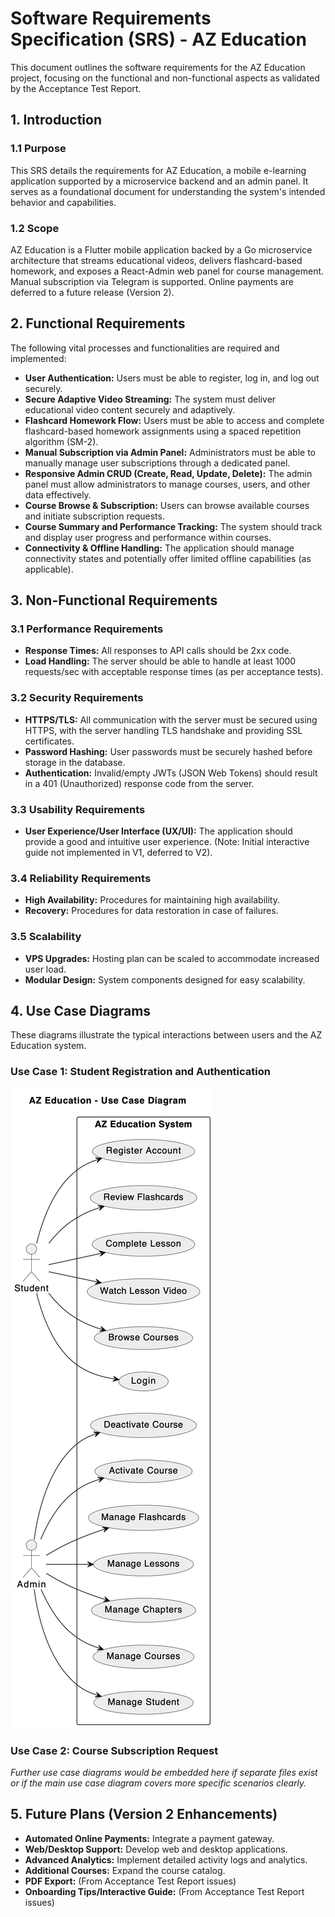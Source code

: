 # Software Requirements Specification (SRS) - AZ Education

This document outlines the software requirements for the AZ Education project, focusing on the functional and non-functional aspects as validated by the Acceptance Test Report.

## 1. Introduction

### 1.1 Purpose
This SRS details the requirements for AZ Education, a mobile e-learning application supported by a microservice backend and an admin panel. It serves as a foundational document for understanding the system's intended behavior and capabilities.

### 1.2 Scope
AZ Education is a Flutter mobile application backed by a Go microservice architecture that streams educational videos, delivers flashcard-based homework, and exposes a React-Admin web panel for course management. Manual subscription via Telegram is supported. Online payments are deferred to a future release (Version 2).

## 2. Functional Requirements

The following vital processes and functionalities are required and implemented:

* **User Authentication:** Users must be able to register, log in, and log out securely.
* **Secure Adaptive Video Streaming:** The system must deliver educational video content securely and adaptively.
* **Flashcard Homework Flow:** Users must be able to access and complete flashcard-based homework assignments using a spaced repetition algorithm (SM-2).
* **Manual Subscription via Admin Panel:** Administrators must be able to manually manage user subscriptions through a dedicated panel.
* **Responsive Admin CRUD (Create, Read, Update, Delete):** The admin panel must allow administrators to manage courses, users, and other data effectively.
* **Course Browse & Subscription:** Users can browse available courses and initiate subscription requests.
* **Course Summary and Performance Tracking:** The system should track and display user progress and performance within courses.
* **Connectivity & Offline Handling:** The application should manage connectivity states and potentially offer limited offline capabilities (as applicable).

## 3. Non-Functional Requirements

### 3.1 Performance Requirements
* **Response Times:** All responses to API calls should be 2xx code.
* **Load Handling:** The server should be able to handle at least 1000 requests/sec with acceptable response times (as per acceptance tests).

### 3.2 Security Requirements
* **HTTPS/TLS:** All communication with the server must be secured using HTTPS, with the server handling TLS handshake and providing SSL certificates.
* **Password Hashing:** User passwords must be securely hashed before storage in the database.
* **Authentication:** Invalid/empty JWTs (JSON Web Tokens) should result in a 401 (Unauthorized) response code from the server.

### 3.3 Usability Requirements
* **User Experience/User Interface (UX/UI):** The application should provide a good and intuitive user experience. (Note: Initial interactive guide not implemented in V1, deferred to V2).

### 3.4 Reliability Requirements
* **High Availability:** Procedures for maintaining high availability.
* **Recovery:** Procedures for data restoration in case of failures.

### 3.5 Scalability
* **VPS Upgrades:** Hosting plan can be scaled to accommodate increased user load.
* **Modular Design:** System components designed for easy scalability.

## 4. Use Case Diagrams

These diagrams illustrate the typical interactions between users and the AZ Education system.

### Use Case 1: Student Registration and Authentication
![Use Case: Student Registration and Authentication](diagrams/use_case_diagram.png)

### Use Case 2: Course Subscription Request
_Further use case diagrams would be embedded here if separate files exist or if the main use case diagram covers more specific scenarios clearly._

## 5. Future Plans (Version 2 Enhancements)

* **Automated Online Payments:** Integrate a payment gateway.
* **Web/Desktop Support:** Develop web and desktop applications.
* **Advanced Analytics:** Implement detailed activity logs and analytics.
* **Additional Courses:** Expand the course catalog.
* **PDF Export:** (From Acceptance Test Report issues)
* **Onboarding Tips/Interactive Guide:** (From Acceptance Test Report issues)